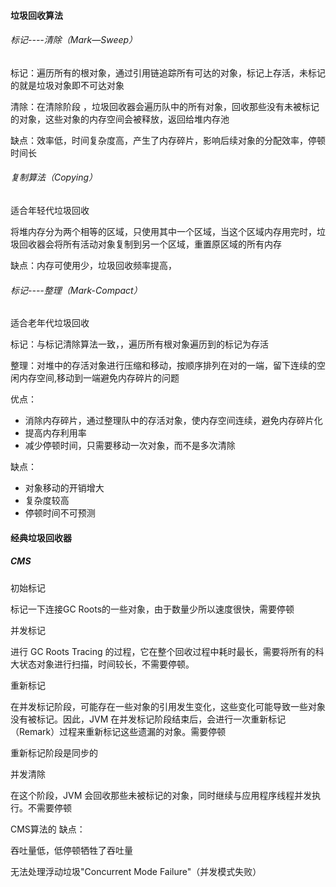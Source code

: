 #### 垃圾回收算法  

###### 标记----清除（Mark—Sweep）

标记：遍历所有的根对象，通过引用链追踪所有可达的对象，标记上存活，未标记的就是垃圾对象即不可达对象

清除：在清除阶段 ，垃圾回收器会遍历队中的所有对象，回收那些没有未被标记的对象，这些对象的内存空间会被释放，返回给堆内存池

缺点：效率低，时间复杂度高，产生了内存碎片，影响后续对象的分配效率，停顿时间长

###### 复制算法（Copying）

适合年轻代垃圾回收

将堆内存分为两个相等的区域，只使用其中一个区域，当这个区域内存用完时，垃圾回收器会将所有活动对象复制到另一个区域，重置原区域的所有内存

缺点：内存可使用少，垃圾回收频率提高，

###### 标记----整理（Mark-Compact）

适合老年代垃圾回收

标记：与标记清除算法一致，，遍历所有根对象遍历到的标记为存活

整理：对堆中的存活对象进行压缩和移动，按顺序排列在对的一端，留下连续的空闲内存空间,移动到一端避免内存碎片的问题

优点：

- 消除内存碎片，通过整理队中的存活对象，使内存空间连续，避免内存碎片化
- 提高内存利用率
- 减少停顿时间，只需要移动一次对象，而不是多次清除

缺点：

- 对象移动的开销增大
- 复杂度较高
- 停顿时间不可预测

#### 经典垃圾回收器

##### CMS

初始标记

标记一下连接GC Roots的一些对象，由于数量少所以速度很快，需要停顿

并发标记

进行 GC Roots Tracing 的过程，它在整个回收过程中耗时最长，需要将所有的科大状态对象进行扫描，时间较长，不需要停顿。

重新标记

在并发标记阶段，可能存在一些对象的引用发生变化，这些变化可能导致一些对象没有被标记。因此，JVM 在并发标记阶段结束后，会进行一次重新标记（Remark）过程来重新标记这些遗漏的对象。需要停顿

重新标记阶段是同步的

并发清除

在这个阶段，JVM 会回收那些未被标记的对象，同时继续与应用程序线程并发执行。不需要停顿 

CMS算法的 缺点：

吞吐量低，低停顿牺牲了吞吐量

无法处理浮动垃圾"Concurrent Mode Failure"（并发模式失败）











































